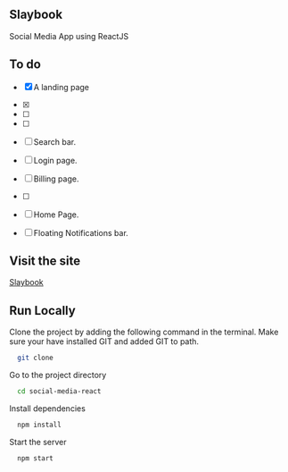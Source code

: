 ## Slaybook

 Social Media App using ReactJS

## To do

- [x] A landing page 
- [x] 
- [ ] 
- [ ] 
- [ ] Search bar.
- [ ] Login page.
- [ ] Billing page.
- [ ]
- [ ] Home Page.
- [ ] Floating Notifications bar.




## Visit the site

[Slaybook](https://slaybook-vin.netlify.app/)

## Run Locally

Clone the project by adding the following command in the terminal.
Make sure your have installed GIT and added GIT to path.

```bash
  git clone 
```

Go to the project directory

```bash
  cd social-media-react
```

Install dependencies

```bash
  npm install
```

Start the server

```bash
  npm start
```

